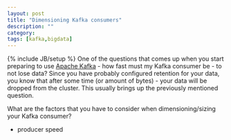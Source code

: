 ```yaml
---
layout: post
title: "Dimensioning Kafka consumers"
description: ""
category: 
tags: [kafka,bigdata]
---
```

{% include JB/setup %}
One of the questions that comes up when you start preparing to use [Apache Kafka](https://kafka.apache.org/) - how fast must my Kafka consumer be - to not lose data? Since you have probably configured retention for your data, you know that after some time (or amount of bytes) - your data will be dropped from the cluster. This usually brings up the previously mentioned question.

What are the factors that you have to consider when dimensioning/sizing your Kafka consumer?
 * producer speed

